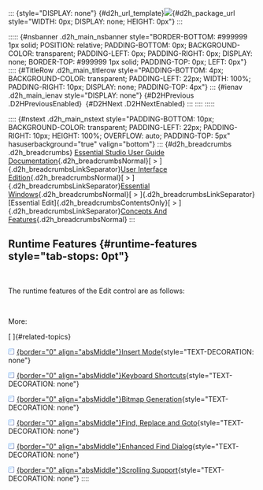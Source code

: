 ::: {style="DISPLAY: none"}
[](ms-xhelp:///?Id=d2h_url_template){#d2h_url_template}![](!package_url!){#d2h_package_url style="WIDTH: 0px; DISPLAY: none; HEIGHT: 0px"}
:::

::::: {#nsbanner .d2h_main_nsbanner style="BORDER-BOTTOM: #999999 1px solid; POSITION: relative; PADDING-BOTTOM: 0px; BACKGROUND-COLOR: transparent; PADDING-LEFT: 0px; PADDING-RIGHT: 0px; DISPLAY: none; BORDER-TOP: #999999 1px solid; PADDING-TOP: 0px; LEFT: 0px"}
:::: {#TitleRow .d2h_main_titlerow style="PADDING-BOTTOM: 4px; BACKGROUND-COLOR: transparent; PADDING-LEFT: 22px; WIDTH: 100%; PADDING-RIGHT: 10px; DISPLAY: none; PADDING-TOP: 4px"}
::: {#ienav .d2h_main_ienav style="DISPLAY: none"}
[](ms-xhelp:///?Id=26665e9a-a2c3-46ae-9516-8a5baf5247b8){#D2HPrevious .D2HPreviousEnabled}  [](ms-xhelp:///?Id=1b5e209e-c369-41ec-9f52-ac2f421614e1){#D2HNext .D2HNextEnabled}
:::
::::
:::::

:::: {#nstext .d2h_main_nstext style="PADDING-BOTTOM: 10px; BACKGROUND-COLOR: transparent; PADDING-LEFT: 22px; PADDING-RIGHT: 10px; HEIGHT: 100%; OVERFLOW: auto; PADDING-TOP: 5px" hasuserbackground="true" valign="bottom"}
::: {#d2h_breadcrumbs .d2h_breadcrumbs}
[Essential Studio User Guide Documentation](ms-xhelp:///?Id=12457748-09e3-4d74-a240-8e049cedf030){.d2h_breadcrumbsNormal}[ \> ]{.d2h_breadcrumbsLinkSeparator}[User Interface Edition](ms-xhelp:///?Id=c29296b7-531c-413b-a0ec-488ca1f7f669){.d2h_breadcrumbsNormal}[ \> ]{.d2h_breadcrumbsLinkSeparator}[Essential Windows](ms-xhelp:///?Id=e60759d8-47a4-4570-9d7a-16a68d63f2ea){.d2h_breadcrumbsNormal}[ \> ]{.d2h_breadcrumbsLinkSeparator}[Essential Edit]{.d2h_breadcrumbsContentsOnly}[ \> ]{.d2h_breadcrumbsLinkSeparator}[Concepts And Features](ms-xhelp:///?Id=7c39cee6-8434-4711-a18e-efaba8ac85c0){.d2h_breadcrumbsNormal}
:::

## Runtime Features {#runtime-features style="tab-stops: 0pt"}

 

The runtime features of the Edit control are as follows:

 

More:

[ ]{#related-topics}

[![](button.gif){border="0" align="absMiddle"}Insert Mode](ms-xhelp:///?Id=1b5e209e-c369-41ec-9f52-ac2f421614e1){style="TEXT-DECORATION: none"}

[![](button.gif){border="0" align="absMiddle"}Keyboard Shortcuts](ms-xhelp:///?Id=794414c5-c962-4550-8d82-126d2140a2b6){style="TEXT-DECORATION: none"}

[![](button.gif){border="0" align="absMiddle"}Bitmap Generation](ms-xhelp:///?Id=c32c8d0b-101d-4593-b28e-661a84f95e5a){style="TEXT-DECORATION: none"}

[![](button.gif){border="0" align="absMiddle"}Find, Replace and Goto](ms-xhelp:///?Id=0fb39b41-ae05-440a-b8a8-3c5d6b173293){style="TEXT-DECORATION: none"}

[![](button.gif){border="0" align="absMiddle"}Enhanced Find Dialog](ms-xhelp:///?Id=47d8d56f-c520-4f7b-ab55-6b10fcf3126b){style="TEXT-DECORATION: none"}

[![](button.gif){border="0" align="absMiddle"}Scrolling Support](ms-xhelp:///?Id=f84a52c4-e4bb-45d7-b9b6-b9a23193479f){style="TEXT-DECORATION: none"}
::::
